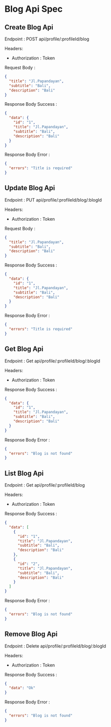 # Blog Api Spec

## Create Blog Api

Endpoint : POST api/profile/:profileId/blog

Headers:

- Authorization : Token

Request Body :

```json
{
  "title": "Jl.Papandayan",
  "subtitle": "Bali",
  "description": "Bali"
}
```

Response Body Success :

```json
{
  "data": {
    "id": "1",
    "title": "Jl.Papandayan",
    "subtitle": "Bali",
    "description": "Bali"
  }
}
```

Response Body Error :

```json
{
  "errors": "Title is required"
}
```

## Update Blog Api

Endpoint : PUT api/profile/:profileId/blog/:blogId

Headers:

- Authorization : Token

Request Body :

```json
{
  "title": "Jl.Papandayan",
  "subtitle": "Bali",
  "description": "Bali"
}
```

Response Body Success :

```json
{
  "data": {
    "id": "1",
    "title": "Jl.Papandayan",
    "subtitle": "Bali",
    "description": "Bali"
  }
}
```

Response Body Error :

```json
{
  "errors": "Title is required"
}
```

## Get Blog Api

Endpoint : Get api/profile/:profileId/blog/:blogId

Headers:

- Authorization : Token

Response Body Success :

```json
{
  "data": {
    "id": "1",
    "title": "Jl.Papandayan",
    "subtitle": "Bali",
    "description": "Bali"
  }
}
```

Response Body Error :

```json
{
  "errors": "Blog is not found"
}
```

## List Blog Api

Endpoint : Get api/profile/:profileId/blog

Headers:

- Authorization : Token

Response Body Success :

```json
{
  "data": [
    {
      "id": "1",
      "title": "Jl.Papandayan",
      "subtitle": "Bali",
      "description": "Bali"
    },
    {
      "id": "2",
      "title": "Jl.Papandayan",
      "subtitle": "Bali",
      "description": "Bali"
    }
  ]
}
```

Response Body Error :

```json
{
  "errors": "Blog is not found"
}
```

## Remove Blog Api

Endpoint : Delete api/profile/:profileId/blog/:blogId

Headers:

- Authorization : Token

Response Body Success :

```json
{
  "data": "Ok"
}
```

Response Body Error :

```json
{
  "errors": "Blog is not found"
}
```
